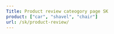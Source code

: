 ```yaml
---
Title: Product review cateogory page SK
product: ["car", "shavel", "chair"]
url: /sk/product-review/
---
```

